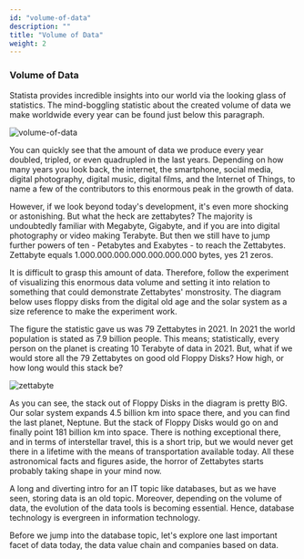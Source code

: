 ```yaml
---
id: "volume-of-data"
description: ""
title: "Volume of Data"
weight: 2
---
```


### **Volume of Data**

Statista provides incredible insights into our world via the looking glass of statistics. The mind-boggling statistic about the created volume of data we make worldwide every year can be found just below this paragraph.

![volume-of-data](volume-of-data.png) 

You can quickly see that the amount of data we produce every year doubled, tripled, or even quadrupled in the last years. Depending on how many years you look back, the internet, the smartphone, social media, digital photography, digital music, digital films, and the Internet of Things, to name a few of the contributors to this enormous peak in the growth of data.

However, if we look beyond today's development, it's even more shocking or astonishing. But what the heck are zettabytes? The majority is undoubtedly familiar with Megabyte, Gigabyte, and if you are into digital photography or video making Terabyte. But then we still have to jump further powers of ten - Petabytes and Exabytes - to reach the Zettabytes. Zettabyte equals 1.000.000.000.000.000.000.000 bytes, yes 21 zeros.

It is difficult to grasp this amount of data. Therefore, follow the experiment of visualizing this enormous data volume and setting it into relation to something that could demonstrate Zettabytes' monstrosity. The diagram below uses floppy disks from the digital old age and the solar system as a size reference to make the experiment work.

The figure the statistic gave us was 79 Zettabytes in 2021. In 2021 the world population is stated as 7.9 billion people. This means; statistically, every person on the planet is creating 10 Terabyte of data in 2021. But, what if we would store all the 79 Zettabytes on good old Floppy Disks? How high, or how long would this stack be?

![zettabyte](zettabyte.png) 

As you can see, the stack out of Floppy Disks in the diagram is pretty BIG. Our solar system expands 4.5 billion km into space there, and you can find the last planet, Neptune. But the stack of Floppy Disks would go on and finally point 181 billion km into space. There is nothing exceptional there, and in terms of interstellar travel, this is a short trip, but we would never get there in a lifetime with the means of transportation available today. All these astronomical facts and figures aside, the horror of Zettabytes starts probably taking shape in your mind now.

A long and diverting intro for an IT topic like databases, but as we have seen, storing data is an old topic. Moreover, depending on the volume of data, the evolution of the data tools is becoming essential. Hence, database technology is evergreen in information technology.

Before we jump into the database topic, let's explore one last important facet of data today, the data value chain and companies based on data.